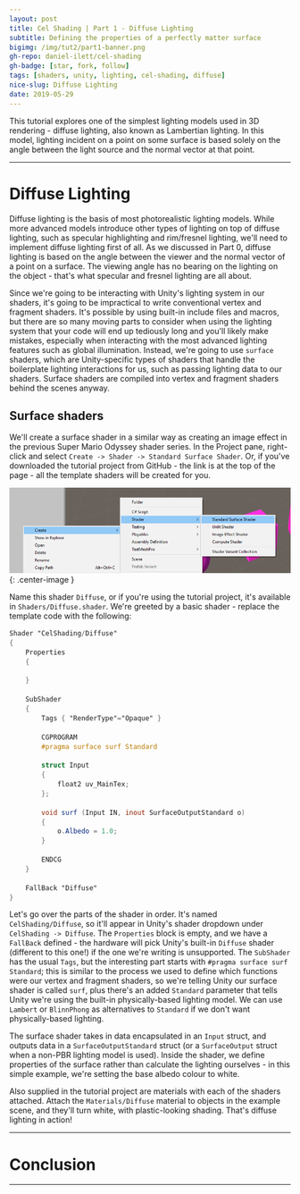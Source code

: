 ```yaml
---
layout: post
title: Cel Shading | Part 1 - Diffuse Lighting
subtitle: Defining the properties of a perfectly matter surface
bigimg: /img/tut2/part1-banner.png
gh-repo: daniel-ilett/cel-shading
gh-badge: [star, fork, follow]
tags: [shaders, unity, lighting, cel-shading, diffuse]
nice-slug: Diffuse Lighting
date: 2019-05-29
---
```


This tutorial explores one of the simplest lighting models used in 3D rendering - diffuse lighting, also known as Lambertian lighting. In this model, lighting incident on a point on some surface is based solely on the angle between the light source and the normal vector at that point.

<hr/>

# Diffuse Lighting

Diffuse lighting is the basis of most photorealistic lighting models. While more advanced models introduce other types of lighting on top of diffuse lighting, such as specular highlighting and rim/fresnel lighting, we'll need to implement diffuse lighting first of all. As we discussed in Part 0, diffuse lighting is based on the angle between the viewer and the normal vector of a point on a surface. The viewing angle has no bearing on the lighting on the object - that's what specular and fresnel lighting are all about.

Since we're going to be interacting with Unity's lighting system in our shaders, it's going to be impractical to write conventional vertex and fragment shaders. It's possible by using built-in include files and macros, but there are so many moving parts to consider when using the lighting system that your code will end up tediously long and you'll likely make mistakes, especially when interacting with the most advanced lighting features such as global illumination. Instead, we're going to use `surface` shaders, which are Unity-specific types of shaders that handle the boilerplate lighting interactions for us, such as passing lighting data to our shaders. Surface shaders are compiled into vertex and fragment shaders behind the scenes anyway.

## Surface shaders

We'll create a surface shader in a similar way as creating an image effect in the previous Super Mario Odyssey shader series. In the Project pane, right-click and select `Create -> Shader -> Standard Surface Shader`. Or, if you've downloaded the tutorial project from GitHub - the link is at the top of the page - all the template shaders will be created for you.

![Create surface shader](/img/tut2/part1-create-shader.png){: .center-image }

Name this shader `Diffuse`, or if you're using the tutorial project, it's available in `Shaders/Diffuse.shader`. We're greeted by a basic shader - replace the template code with the following:

~~~glsl
Shader "CelShading/Diffuse"
{
    Properties
    {

    }

    SubShader
    {
        Tags { "RenderType"="Opaque" }

        CGPROGRAM
		#pragma surface surf Standard

        struct Input
        {
            float2 uv_MainTex;
        };

        void surf (Input IN, inout SurfaceOutputStandard o)
        {
            o.Albedo = 1.0;
        }

        ENDCG
    }

    FallBack "Diffuse"
}
~~~

Let's go over the parts of the shader in order. It's named `CelShading/Diffuse`, so it'll appear in Unity's shader dropdown under `CelShading -> Diffuse`. The `Properties` block is empty, and we have a `FallBack` defined - the hardware will pick Unity's built-in `Diffuse` shader (different to this one!) if the one we're writing is unsupported. The `SubShader` has the usual `Tags`, but the interesting part starts with `#pragma surface surf Standard`; this is similar to the process we used to define which functions were our vertex and fragment shaders, so we're telling Unity our surface shader is called `surf`, plus there's an added `Standard` parameter that tells Unity we're using the built-in physically-based lighting model. We can use `Lambert` or `BlinnPhong` as alternatives to `Standard` if we don't want physically-based lighting.

The surface shader takes in data encapsulated in an `Input` struct, and outputs data in a `SurfaceOutputStandard` struct (or a `SurfaceOutput` struct when a non-PBR lighting model is used). Inside the shader, we define properties of the surface rather than calculate the lighting ourselves - in this simple example, we're setting the base albedo colour to white.

Also supplied in the tutorial project are materials with each of the shaders attached. Attach the `Materials/Diffuse` material to objects in the example scene, and they'll turn white, with plastic-looking shading. That's diffuse lighting in action!

<hr/>

# Conclusion

<hr/>
